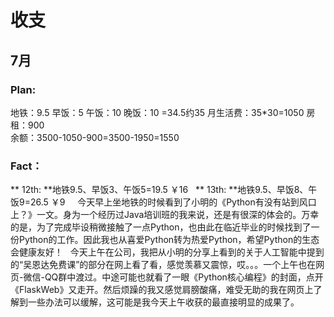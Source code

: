 # 收支
## 7月
### Plan:  
地铁：9.5
早饭：5
午饭：10
晚饭：10
=34.5约35
月生活费：35*30=1050
房租：900  
余额：3500-1050-900=3500-1950=1550  
### Fact：  
** 12th: **地铁9.5、早饭3、午饭5=19.5  ￥16   
** 13th: **地铁9.5、早饭8、午饭9=26.5  ￥9    
今天早上坐地铁的时候看到了小明的《Python有没有站到风口上？》一文。身为一个经历过Java培训班的我来说，还是有很深的体会的。万幸的是，为了完成毕设稍微接触了一点Python，也由此在临近毕业的时候找到了一份Python的工作。因此我也从喜爱Python转为热爱Python，希望Python的生态会健康友好！  
今天上午在公司，我把从小明的分享上看到的关于人工智能中提到的“吴恩达免费课”的部分在网上看了看，感觉羡慕又震惊，哎。。。一个上午也在网页-微信-QQ群中渡过。中途可能也就看了一眼《Python核心编程》的封面，点开《FlaskWeb》又走开。然后烦躁的我又感觉肩膀酸痛，难受无助的我在网页上了解到一些办法可以缓解，这可能是我今天上午收获的最直接明显的成果了。  
